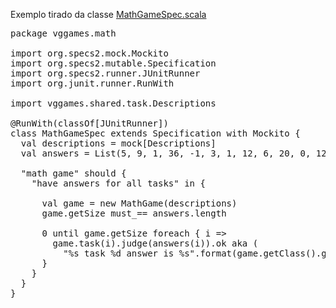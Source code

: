 Exemplo tirado da classe [MathGameSpec.scala][1]

<pre>package vggames.math

import org.specs2.mock.Mockito
import org.specs2.mutable.Specification
import org.specs2.runner.JUnitRunner
import org.junit.runner.RunWith

import vggames.shared.task.Descriptions

@RunWith(classOf[JUnitRunner])
class MathGameSpec extends Specification with Mockito {
  val descriptions = mock[Descriptions]
  val answers = List(5, 9, 1, 36, -1, 3, 1, 12, 6, 20, 0, 121).map(_.toString )

  "math game" should {
    "have answers for all tasks" in {

      val game = new MathGame(descriptions)
      game.getSize must_== answers.length

      0 until game.getSize foreach { i =>
        game.task(i).judge(answers(i)).ok aka (
          "%s task %d answer is %s".format(game.getClass().getSimpleName(), i, answers(i))) must beTrue
      }
    }
  }
}
</pre>


[1]:https://github.com/vidageek/games/blob/master/src/test/scala/vggames/math/MathGameSpec.scala